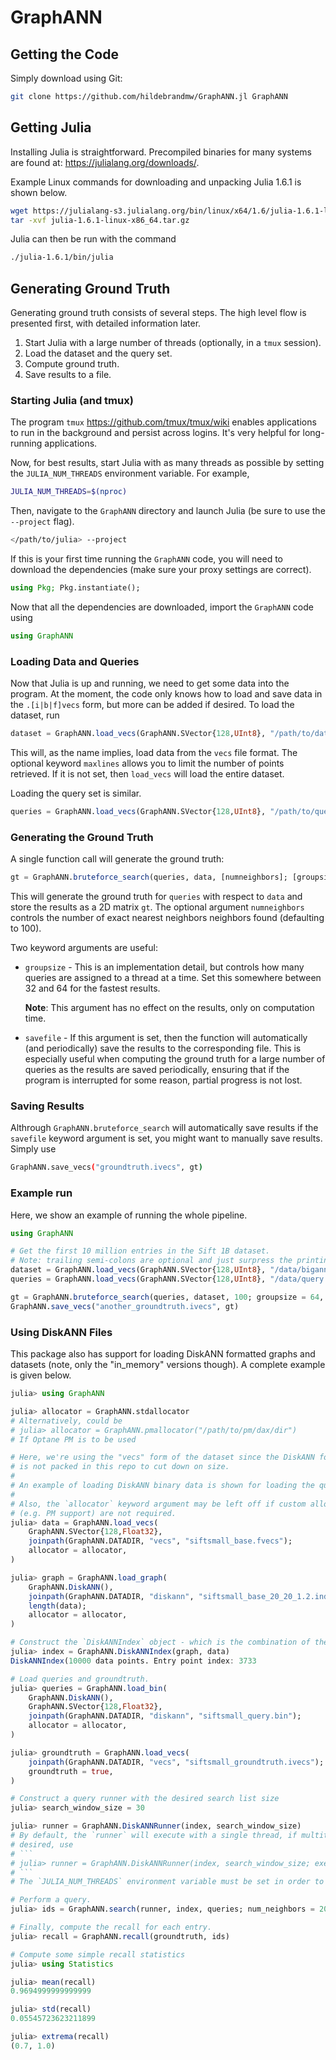# GraphANN

## Getting the Code

Simply download using Git:
```sh
git clone https://github.com/hildebrandmw/GraphANN.jl GraphANN
```

## Getting Julia

Installing Julia is straightforward.
Precompiled binaries for many systems are found at: <https://julialang.org/downloads/>.

Example Linux commands for downloading and unpacking Julia 1.6.1 is shown below.
```sh
wget https://julialang-s3.julialang.org/bin/linux/x64/1.6/julia-1.6.1-linux-x86_64.tar.gz
tar -xvf julia-1.6.1-linux-x86_64.tar.gz
```
Julia can then be run with the command
```sh
./julia-1.6.1/bin/julia
```

## Generating Ground Truth

Generating ground truth consists of several steps.
The high level flow is presented first, with detailed information later.

1. Start Julia with a large number of threads (optionally, in a `tmux` session).
2. Load the dataset and the query set.
3. Compute ground truth.
4. Save results to a file.

### Starting Julia (and tmux)

The program `tmux` <https://github.com/tmux/tmux/wiki> enables applications to run in the background and persist across logins.
It's very helpful for long-running applications.

Now, for best results, start Julia with as many threads as possible by setting the `JULIA_NUM_THREADS` environment variable.
For example,
```sh
JULIA_NUM_THREADS=$(nproc)
```

Then, navigate to the `GraphANN` directory and launch Julia (be sure to use the `--project` flag).
```sh
</path/to/julia> --project
```
If this is your first time running the `GraphANN` code, you will need to download the dependencies (make sure your proxy settings are correct).
```julia
using Pkg; Pkg.instantiate();
```
Now that all the dependencies are downloaded, import the `GraphANN` code using
```julia
using GraphANN
```

### Loading Data and Queries

Now that Julia is up and running, we need to get some data into the program.
At the moment, the code only knows how to load and save data in the `.[i|b|f]vecs` form, but more can be added if desired.
To load the dataset, run
```julia
dataset = GraphANN.load_vecs(GraphANN.SVector{128,UInt8}, "/path/to/dataset"; [maxlines = 1_000_000])
```
This will, as the name implies, load data from the `vecs` file format.
The optional keyword `maxlines` allows you to limit the number of points retrieved.
If it is not set, then `load_vecs` will load the entire dataset.

Loading the query set is similar.
```julia
queries = GraphANN.load_vecs(GraphANN.SVector{128,UInt8}, "/path/to/queries")
```

### Generating the Ground Truth

A single function call will generate the ground truth:
```julia
gt = GraphANN.bruteforce_search(queries, data, [numneighbors]; [groupsize = 32], [savefile = "qroundtruth.ivecs"])
```
This will generate the ground truth for `queries` with respect to `data` and store the results as a 2D matrix `gt`.
The optional argument `numneighbors` controls the number of exact nearest neighbors neighbors found (defaulting to 100).

Two keyword arguments are useful:

* `groupsize` - This is an implementation detail, but controls how many queries are assigned to a thread at a time.
    Set this somewhere between 32 and 64 for the fastest results.

    **Note**: This argument has no effect on the results, only on computation time.

* `savefile` - If this argument is set, then the function will automatically (and periodically) save the results to the corresponding file.
    This is especially useful when computing the ground truth for a large number of queries as the results are saved periodically, ensuring that if the program is interrupted for some reason, partial progress is not lost.

### Saving Results

Althrough `GraphANN.bruteforce_search` will automatically save results if the `savefile` keyword argument is set, you might want to manually save results.
Simply use
```sh
GraphANN.save_vecs("groundtruth.ivecs", gt)
```

### Example run

Here, we show an example of running the whole pipeline.

```julia
using GraphANN

# Get the first 10 million entries in the Sift 1B dataset.
# Note: trailing semi-colons are optional and just surpress the printing of the results to the REPL.
dataset = GraphANN.load_vecs(GraphANN.SVector{128,UInt8}, "/data/bigann.bvecs"; maxlines = 10_000_000);
queries = GraphANN.load_vecs(GraphANN.SVector{128,UInt8}, "/data/query.bvecs");

gt = GraphANN.bruteforce_search(queries, dataset, 100; groupsize = 64, savefile = "groundtruth.ivecs")
GraphANN.save_vecs("another_groundtruth.ivecs", gt)
```

### Using DiskANN Files

This package also has support for loading DiskANN formatted graphs and datasets (note, only the "in\_memory" versions though).
A complete example is given below.
```julia
julia> using GraphANN

julia> allocator = GraphANN.stdallocator
# Alternatively, could be
# julia> allocator = GraphANN.pmallocator("/path/to/pm/dax/dir")
# If Optane PM is to be used

# Here, we're using the "vecs" form of the dataset since the DiskANN formatted binary file
# is not packed in this repo to cut down on size.
#
# An example of loading DiskANN binary data is shown for loading the queries below.
#
# Also, the `allocator` keyword argument may be left off if custom allocators
# (e.g. PM support) are not required.
julia> data = GraphANN.load_vecs(
    GraphANN.SVector{128,Float32},
    joinpath(GraphANN.DATADIR, "vecs", "siftsmall_base.fvecs");
    allocator = allocator,
)

julia> graph = GraphANN.load_graph(
    GraphANN.DiskANN(),
    joinpath(GraphANN.DATADIR, "diskann", "siftsmall_base_20_20_1.2.index"),
    length(data);
    allocator = allocator,
)

# Construct the `DiskANNIndex` object - which is the combination of the graph and the dataset.
julia> index = GraphANN.DiskANNIndex(graph, data)
DiskANNIndex(10000 data points. Entry point index: 3733

# Load queries and groundtruth.
julia> queries = GraphANN.load_bin(
    GraphANN.DiskANN(),
    GraphANN.SVector{128,Float32},
    joinpath(GraphANN.DATADIR, "diskann", "siftsmall_query.bin");
    allocator = allocator,
)

julia> groundtruth = GraphANN.load_vecs(
    joinpath(GraphANN.DATADIR, "vecs", "siftsmall_groundtruth.ivecs");
    groundtruth = true,
)

# Construct a query runner with the desired search list size
julia> search_window_size = 30

julia> runner = GraphANN.DiskANNRunner(index, search_window_size)
# By default, the `runner` will execute with a single thread, if multithreaded querying is
# desired, use
# ```
# julia> runner = GraphANN.DiskANNRunner(index, search_window_size; executor = GraphANN.dynamic_thread)
# ```
# The `JULIA_NUM_THREADS` environment variable must be set in order to experience a speedup.

# Perform a query.
julia> ids = GraphANN.search(runner, index, queries; num_neighbors = 20)

# Finally, compute the recall for each entry.
julia> recall = GraphANN.recall(groundtruth, ids)

# Compute some simple recall statistics
julia> using Statistics

julia> mean(recall)
0.9694999999999999

julia> std(recall)
0.05545723623211899

julia> extrema(recall)
(0.7, 1.0)
```

